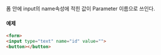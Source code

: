 폼 안에 input의 name속성에 적힌 값이 Parameter 이름으로 쓰인다.
#### 예제

```html
<form>
<input type="text" name="id" value="">
<button></button>
```
